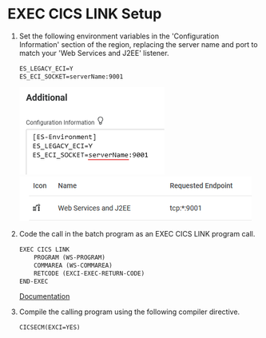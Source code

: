 # EXEC CICS LINK Setup
1. Set the following environment variables in the 'Configuration Information' section of the region, replacing the server name and port to match your 'Web Services and J2EE' listener.    
    ```
    ES_LEGACY_ECI=Y
    ES_ECI_SOCKET=serverName:9001
    ```
    ![1](../images/exci1.png)  
    ![2](../images/exci2.png)  

2. Code the call in the batch program as an EXEC CICS LINK program call.   
    ```
    EXEC CICS LINK
        PROGRAM (WS-PROGRAM)
        COMMAREA (WS-COMMAREA)
        RETCODE (EXCI-EXEC-RETURN-CODE)
    END-EXEC
    ```
    [Documentation](https://www.microfocus.com/documentation/enterprise-developer/ed-latest/ED-VS2022/HCOMCMVIEWS003.html)  

3. Compile the calling program using the following compiler directive.  
    ```
    CICSECM(EXCI=YES)
    ```